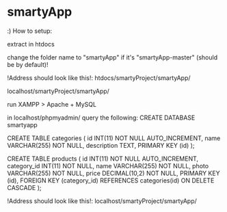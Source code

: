 # smartyApp
:)
How to setup:

extract in htdocs

change the folder name to "smartyApp" if it's "smartyApp-master" (should be by default)!

!Address should look like this!:
htdocs/smartyProject/smartyApp/

localhost/smartyProject/smartyApp/

run XAMPP > Apache + MySQL

in localhost/phpmyadmin/
query the following:
CREATE DATABASE smartyapp

CREATE TABLE categories (
  id INT(11) NOT NULL AUTO_INCREMENT,
  name VARCHAR(255) NOT NULL,
  description TEXT,
  PRIMARY KEY (id)
);

CREATE TABLE products (
  id INT(11) NOT NULL AUTO_INCREMENT,
  category_id INT(11) NOT NULL,
  name VARCHAR(255) NOT NULL,
  photo VARCHAR(255) NOT NULL,
  price DECIMAL(10,2) NOT NULL,
  PRIMARY KEY (id),
  FOREIGN KEY (category_id) REFERENCES categories(id) ON DELETE CASCADE
);

!Address should look like this!:
localhost/smartyProject/smartyApp/
